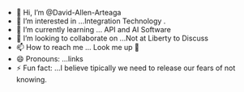 - 👋 Hi, I’m @David-Allen-Arteaga
- 👀 I’m interested in ...Integration Technology .
- 🌱 I’m currently learning ... API and AI Software
- 💞️ I’m looking to collaborate on ...Not at Liberty to Discuss 
- 📫 How to reach me ... Look me up 🚏
- 😄 Pronouns: ...links
- ⚡ Fun fact: ...I believe tipically we need to release our fears of not knowing.

<!---
David-Allen-Arteaga/David-Allen-Arteaga is a ✨ special ✨ repository because its `README.md` (this file) appears on your GitHub profile.
You can click the Preview link to take a look at your changes.
--->

